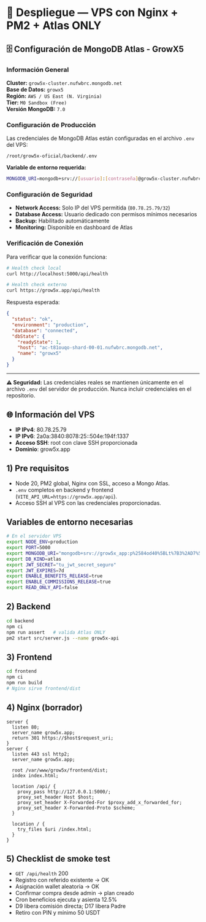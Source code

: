 # 🚀 Despliegue — VPS con Nginx + PM2 + Atlas ONLY

## 🗄️ Configuración de MongoDB Atlas - GrowX5

### Información General

**Cluster:** `grow5x-cluster.nufwbrc.mongodb.net`  
**Base de Datos:** `growx5`  
**Región:** `AWS / US East (N. Virginia)`  
**Tier:** `M0 Sandbox (Free)`  
**Versión MongoDB:** `7.0`  

### Configuración de Producción

Las credenciales de MongoDB Atlas están configuradas en el archivo `.env` del VPS:
```
/root/grow5x-oficial/backend/.env
```

**Variable de entorno requerida:**
```bash
MONGODB_URI=mongodb+srv://[usuario]:[contraseña]@grow5x-cluster.nufwbrc.mongodb.net/growx5?retryWrites=true&w=majority&appName=grow5x-cluster
```

### Configuración de Seguridad
- **Network Access:** Solo IP del VPS permitida (`80.78.25.79/32`)
- **Database Access:** Usuario dedicado con permisos mínimos necesarios
- **Backup:** Habilitado automáticamente
- **Monitoring:** Disponible en dashboard de Atlas

### Verificación de Conexión
Para verificar que la conexión funciona:
```bash
# Health check local
curl http://localhost:5000/api/health

# Health check externo
curl https://grow5x.app/api/health
```

Respuesta esperada:
```json
{
  "status": "ok",
  "environment": "production",
  "database": "connected",
  "dbState": {
    "readyState": 1,
    "host": "ac-t81ouqo-shard-00-01.nufwbrc.mongodb.net",
    "name": "growx5"
  }
}
```

---

**⚠️ Seguridad:** Las credenciales reales se mantienen únicamente en el archivo `.env` del servidor de producción. Nunca incluir credenciales en el repositorio.

## 🌐 Información del VPS
- **IP IPv4**: 80.78.25.79
- **IP IPv6**: 2a0a:3840:8078:25::504e:194f:1337
- **Acceso SSH**: root con clave SSH proporcionada
- **Dominio**: grow5x.app

## 1) Pre requisitos
- Node 20, PM2 global, Nginx con SSL, acceso a Mongo Atlas.
- `.env` completos en backend y frontend (`VITE_API_URL=https://grow5x.app/api`).
- Acceso SSH al VPS con las credenciales proporcionadas.

## Variables de entorno necesarias

```bash
# En el servidor VPS
export NODE_ENV=production
export PORT=5000
export MONGODB_URI="mongodb+srv://grow5x_app:p%2584od40%5BLt%7B3%2AD7%5D-jfo%5D72%24JUWBI9@cluster0.lyjjxws.mongodb.net/?retryWrites=true&w=majority&appName=Cluster0"
export DB_KIND=atlas
export JWT_SECRET="tu_jwt_secret_seguro"
export JWT_EXPIRES=7d
export ENABLE_BENEFITS_RELEASE=true
export ENABLE_COMMISSIONS_RELEASE=true
export READ_ONLY_API=false
```

## 2) Backend
```bash
cd backend
npm ci
npm run assert   # valida Atlas ONLY
pm2 start src/server.js --name grow5x-api
```

## 3) Frontend
```bash
cd frontend
npm ci
npm run build
# Nginx sirve frontend/dist
```

## 4) Nginx (borrador)
```
server {
  listen 80;
  server_name grow5x.app;
  return 301 https://$host$request_uri;
}
server {
  listen 443 ssl http2;
  server_name grow5x.app;

  root /var/www/grow5x/frontend/dist;
  index index.html;

  location /api/ {
    proxy_pass http://127.0.0.1:5000/;
    proxy_set_header Host $host;
    proxy_set_header X-Forwarded-For $proxy_add_x_forwarded_for;
    proxy_set_header X-Forwarded-Proto $scheme;
  }

  location / {
    try_files $uri /index.html;
  }
}
```

## 5) Checklist de smoke test
- `GET /api/health` 200
- Registro con referido existente → OK
- Asignación wallet aleatoria → OK
- Confirmar compra desde admin → plan creado
- Cron beneficios ejecuta y asienta 12.5%
- D9 libera comisión directa; D17 libera Padre
- Retiro con PIN y mínimo 50 USDT
